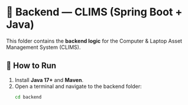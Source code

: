 # 🔧 Backend — CLIMS (Spring Boot + Java)

This folder contains the **backend logic** for the Computer & Laptop Asset Management System (CLIMS).

## 🚀 How to Run
1. Install **Java 17+** and **Maven**.
2. Open a terminal and navigate to the backend folder:
   ```bash
   cd backend
